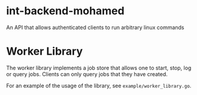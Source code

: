 # int-backend-mohamed
An API that allows authenticated clients to run arbitrary linux commands

# Worker Library
The worker library implements a job store that allows one to start, stop, log or query jobs. Clients can only query jobs that they have created.

For an example of the usage of the library, see `example/worker_library.go`.